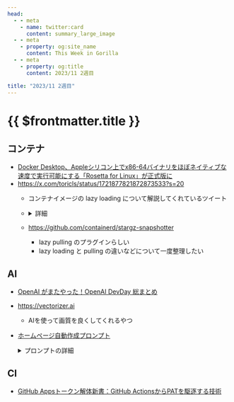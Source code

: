 ```yaml
---
head:
  - - meta
    - name: twitter:card
      content: summary_large_image
  - - meta
    - property: og:site_name
      content: This Week in Gorilla
  - - meta
    - property: og:title
      content: 2023/11 2週目

title: "2023/11 2週目"
---
```


# {{ $frontmatter.title }}

## コンテナ
- [Docker Desktop、Appleシリコン上でx86-64バイナリをほぼネイティブな速度で実行可能にする「Rosetta for Linux」が正式版に](https://www.publickey1.jp/blog/23/docker_desktopapplex86-64rosetta_for_linux.html)
- https://x.com/toricls/status/1721877821872873533?s=20
  - コンテナイメージの lazy loading について解説してくれているツイート
  - <details><summary>詳細</summary>
    <p>
    
    超絶ざっくり書くと、以下のような感じです！
    (当たり前すぎる話を書いていたり雑すぎて正確性が足りなかったりするところも一部ありますがご容赦ください🙇‍♂️)
    
    コンテナイメージの lazy loading について
    ・普通にコンテナを実行しようとするとコンテナイメージをダウンロード → 実行という流れになるんですが、これはつまりダウンロードが完了するまでの時間は完全に「待ち」の時間になる
    ・これはつまりコンテナイメージのダウンロード時間に応じてコンテナの起動までの時間が長くなることを意味するのですが、例えばコンテナがクラッシュした！再起動だ！イメージのダウンロードだ！となると、イメージサイズが大きければ大きいほどダウンタイムが長時間化することが予想されます (Fargate のようなコンテナイメージのキャッシュが存在しない実行環境だと余計に)
    ・ここであらためてコンテナイメージとはなんだったかを振り返ると、コンテナイメージは「それぞれがファイルを含んだレイヤー」が重なった構造になっているので、つまりコンテナイメージのダウンロードとは、レイヤーをそれぞれダウンロードしてきてローカルでがっちゃんこしているという処理を意味します
    ・であれば、まずはコンテナの実行に最低限必要となるレイヤーだけをダウンロードしてきた上でコンテナを実行し、残りのレイヤーのダウンロードは必要になるタイミングまで先送りする(=lazy loading)すれば、大きなサイズのコンテナイメージでもダウンロード時間からくる起動待ち時間というペナルティを最小化できるのでは、というのがコンテナイメージの lazy loading の基本的なアイデアです
    
    ECS/Fargate におけるこれまでの lazy loading について
    ・ではどんなイメージでもそのまま lazy loading ができるのかというとそんなこともなくて、どのファイルがどのレイヤーに含まれているかをコンテナランタイムに教えてあげるための「インデックス」を事前に作っておいてあげる必要があります
    ・ECS/Fargate では、「SOCI インデックス」というインデックスを利用した lazy loading をサポートしています
    ・で、ECS ではタスク定義に複数のコンテナを含める(e.g. アプリケーションコンテナ + ログ用コンテナ + メトリクス用コンテナ、とか)ことができますが、これまでは「lazy loading を使いたい場合には、タスク定義に含まれる『すべての』コンテナイメージについて、SOCI インデックスを事前に作っておいてね」という仕様でした
    ・これの何が困るかと言うと、単に事前に全部のインデックス作るのでめんどくさいよねということに加えて、例えば小さなコンテナイメージで lazy loading されてしまうと逆に起動が遅くなるようなケースで悲しい気持ちになったりします
    ・ので、タスク定義に含まれる複数のコンテナイメージのうち、lazy loading する意味があるものだけを lazy loading したいぜというのが自然なニーズとして登場します
    
    今回のリリース内容について
    ・で、今回のリリースで何が変わったのかというと、これまでの「lazy loading をしたい場合はタスク定義に含まれるすべてのコンテナイメージの SOCI インデックスが必要です(、つまり1つでも lazy loading したいコンテナイメージがある場合は、結果として望む望まないに関係なくタスク定義に含まれるすべてのコンテナイメージについて必ず lazy loading する必要があります)」という制約がなくなり、「lazy loading したいコンテナイメージの SOCI インデックスだけ用意していれば、タスク定義の中で SOCI インデックスが用意されているコンテナイメージは lazy loading するけど、SOCI インデックスが用意されていないコンテナイメージについては普通にダウンロードして起動するよ」、みたいな挙動になりました！(わーい)
    
    </p>
    </details> 
  - https://github.com/containerd/stargz-snapshotter
    - lazy pulling のプラグインらしい
    - lazy loading と pulling の違いなどについて一度整理したい

## AI
- [OpenAI がまたやった！OpenAI DevDay 総まとめ](https://chatgpt-lab.com/n/n0554df7f1b80)
- https://vectorizer.ai
  - AIを使って画質を良くしてくれるやつ
- [ホームページ自動作成プロンプト](https://x.com/shichiri_1114/status/1722829314042016054?s=20)
  <details>
  <summary>プロンプトの詳細</summary>
  
  ホームページ自動作成プロンプト公開
  
  文書生成は、段階的に出力すると、
  
  高い精度で文字数多めで出力されます。
  
  それを使って、作りました。
  
  七里式の裏技はこちら
  
  本当は公開するつもりなかったのですが、
  
  最近、X（Twitter）でプロンプトを公開してないので公開！
  
  下記が、そのプロンプトです。
  
  ■■■ここから■■■
  
  #前提条件:
  ・タイトル: 会社情報の効率的な抽出と整理を目指すコーポレートサイト制作
  ・依頼者条件: コーポレートサイト制作において、テキストから会社の情報を効率的に抽出し整理したいと願っている人。
  ・制作者条件: テキストの解析と情報の整理に関するスキルを持ち、データ抽出ツールを適切に利用できる人。
  ・目的と目標: コーポレートサイトの制作に必要な会社情報を、テキストから正確かつ効率的に抽出し、利用しやすい形に整理すること。
  ・リソース: 会社情報の含まれるテキストとデータ抽出・解析ツール。
  ・評価基準: 抽出された会社情報が完全で正確であり、効率的に整理されていること。
  ・明確化の要件:
  1. 使用するテキスト情報とデータ抽出ツールを特定する。
  2. 必要な会社情報の項目を明確に定義する。
  3. データ抽出ツールを使用して情報を抽出し、定義した項目に従って整理する。
  4. 最終的な出力が評価基準を満たしているか確認する。
  
  テキスト情報="
  会社および商品情報。
  "
  
  # 実行:
  {テキスト情報}を元に、コーポレートサイトを作成するさいに必要な情報として、
  企業の事業内容のみ、書き出してください。
  企業がどのような業務を行っているか、その範囲と特徴を明確にします。
  
  # フォーマット例:
  企業の事業内容:
  
  ■■■おわり■■■
  
  で！！！！！！！！
  
  ここからが、秘密なのですが、
  
  実行命令を一回づつ変えて、出力するのがコツ
  
  下記がその一覧です。
  
  これが、分割して出力する七里式の裏技の一つです。
  
  ■■■裏技一覧■■■
  
  # 実行:
  {テキスト情報}から会社のコーポレートサイトを作るさいに必要な情報として、
  会社の名前のみ抽出し明確化してください。
  # フォーマット例:
  会社名:
  
  # 実行:
  {テキスト情報}を元に、コーポレートサイトを作成するさいに必要な情報として、
  企業の事業内容のみ、書き出してください。
  企業がどのような業務を行っているか、その範囲と特徴を明確にします。
  
  # フォーマット例:
  企業の事業内容:
  
  # 実行:
  {テキスト情報}から会社のコーポレートサイトを作るために必要な情報として、
  会社のビジョン・ミッション・パッションを書き出してください。
  会社の目指す方向性や価値観を明確にします。
  
  # フォーマット例:
  会社のビジョン:
  会社のミッション:
  会社のパッション:
  
  # 実行:
  {テキスト情報}から会社のコーポレートサイトを作るために必要な情報として、
  代表者メッセージを書き出してください。
  代表者の思いやビジョンを抽出し明確化してください。
  
  # フォーマット例:
  代表者メッセージ:
  
  # 実行:
  {テキスト情報}から会社のコーポレートサイトを作るために必要な情報として、
  会社の歴史・沿革を書き出してください。
  成長の過程や歩みを抽出し明確化にします。
  
  # フォーマット例:
  会社の歴史・沿革:
  
  # 実行:
  {テキスト情報}から会社のコーポレートサイトを作るために必要な情報として、
  企業文化・働く環境を書き出してください。
  社員の声や職場の雰囲気を抽し明確化してください。
  
  # フォーマット例:
  企業文化・働く環境:
  
  # 実行:
  {テキスト情報}から会社のコーポレートサイトを作るために必要な情報として、
  受賞歴・認定を書き出してください。
  企業の実力や信頼性を証明する情報を抽出し明確化してください。
  
  # フォーマット例:
  受賞歴・認定:
  
  # 実行:
  {テキスト情報}から会社のコーポレートサイトを作るために必要な情報として、
  提供製品・サービスの実績を書き出してください。
  成功事例や導入企業などを抽出し明確化してください。
  
  # フォーマット例:
  提供製品・サービスの実績:
  
  # 実行:
  {テキスト情報}から会社のコーポレートサイトを作るために必要な情報として、
  アクセスマップ・交通アクセスを書き出してください。
  訪問する際の参考情報を抽出し明確化してください。
  
  # フォーマット例:
  アクセスマップ・交通アクセス:
  
  # 実行:
  {テキスト情報}から会社のコーポレートサイトを作るために必要な情報として、
  企業理念・価値観を書き出してください。
  企業の根底にある思いや信念を抽出し明確化してください。
  
  # フォーマット例:
  企業理念・価値観:
  
  # 実行:
  {テキスト情報}から会社のコーポレートサイトを作るために必要な情報として、
  技術・研究開発の詳細を書き出してください。
  革新性や専門性を訴求するための情報を抽出し明確化してください。
  
  # フォーマット例:
  技術・研究開発の詳細:
  
  # 実行:
  {テキスト情報}から会社のコーポレートサイトを作るために必要な情報として、
  商品・サービス名を書き出してください。
  何を売っているのかを一目で理解できるような名称を抽出し明確化してください。
  
  # フォーマット例:
  商品・サービス名:
  
  # 実行:
  {テキスト情報}から会社のコーポレートサイトを作るために必要な情報として、
  商品・サービスの概要を書き出してください。
  サービスの核となる内容や、何を解決するのかを抽出し明確化してください。
  
  # フォーマット例:
  商品・サービスの概要:
  
  # 実行:
  {テキスト情報}から会社のコーポレートサイトを作るために必要な情報として、
  特長・強みを書き出してください。
  他社の類似商品やサービスと比較しての利点やユニークな特徴を抽出し明確化してください。
  
  # フォーマット例:
  特長・強み:
  
  # 実行:
  {テキスト情報}から会社のコーポレートサイトを作るために必要な情報として、
  利用シーンや具体的な使用例を書き出してください。
  具体的な使用例やケーススタディを抽出し明確化してください。
  
  # フォーマット例:
  利用シーンや具体的な使用例:
  
  # 実行:
  {テキスト情報}から会社のコーポレートサイトを作るために必要な情報として、
  成果・実績を書き出してください。
  どれだけの人が利用しているのか、具体的な成功事例や数値データを抽出し明確化してください。
  
  # フォーマット例:
  成果・実績:
  
  ■■■おわり■■■
  
  例えば、このプロンプトの使い方は、
  
  入力情報は、ごちゃごちゃでいいです。
  
  ラッキーなことに、今回、　ChatGPT　turbo、１２８Ｋがリリース
  
  １０万文字以上の処理できます。
  
  なので、必要な情報を、ごちゃごちゃ入れて、
  
  そこから、ホームページに必要な情報を書き出す。
  
  例えば、今回、適当な情報を入れて動かしてみます。
  
  ■■■適当な情報■■■
  
  会社名：株式会社　七里システム
  業務内容：ChatGPTを社内
  会社のビジョンとミッション：ChatGPTを使って。日本を。Ai先進国にする。英語が使えないことが。ネックで世界的に。ええ産業競争力が落ちているけど、ChatGPTは？Aiは日本語で命令することができるので、ここで。ええ強い日本をもう一度取り戻したいというミッションがある。
  
  代表メッセージ：今まで。パソコンインターネットが得意な人が非常に。活躍する時代有利な時代でしたが、ChatGPTに関しては？パソコンやインターネットが不得意な人でも、音声入力や日本語で。Aiに指示をすることにより、aiが成果物を出してくれる。インターネットやパソコンを活用し、できない人でも自分の能力を何倍にも引き上げて。ることができるよう、今までネットパソコンが不得意だった人。こそChatGPTを活用して、自分の能力を最大限活用できるようになってもらいたい。特に女性や年配者の人には非常に有利な状況だと言うのを世の中の人に知ってもらいたいと思って。
  
  会社の歴史:2023年の11月にチャットgptの未来を感じ、日本をAI先進国にすることを目標に創業されました。
  
  企業文化働く環境:チャットGPTというものはAIまだ新しい産業で、日本でまだそんなにし。 豊島線にはチャットgptプロンプトを活用して会社の業務を効率化する。その仕方を教える。 教育。 プロンプトの教育プロンプト提供プロンプトの管理このみっつを。 簡単にできる。 システムwechat gptの総合ツールを。 提供するために生まれた会社です。 そのため。 新しいこと。 研究そういうことか、好きな人たちが集まり、チャットgptを日々研究し日本の。 周りの人に提供する志の高いモチベーションの高いチーム。 そういう目標理念のもとに集まって。 くる、そのような環境です。
  ￥
  
  企業理念・価値観:Aiは時代の進化が非常に速いです aiの進歩進化に常に追いつくように 日々研究を重ね世界のaiを日本に根付かせ 日本人を 能力を高め強い日本を取り戻すために日々研究開発をして日本の企業に情報を提供するために最善の 最善の選択やスピード感ある行動をする 常に aiのスピード感に負けないように 努力を続ける というのが企業理念です 価値観としては ユーザーの成長を第一に考えてできるだけわかりやすくちゃんとgptまたはaiプロンプトを教え日々の業務にきちんと役立つツールを提供するように心がける
  
  商品サービス名:　ChatGPT総合ツール　”プロンプト学ぶ”
  
  商品サービスの概要:
  
  仕事が、もっと楽になる。
  
  法人・自治体向けChatGPT
  (商品名)
  
  スタッフ全員がChatGPTの的確な使い方を学習可能。
  社内ChatGPTとして独自環境での活用で、
  使えば使うほど、組織全体の業務効率化が加速します。
  
  ■貴社では、このような問題やお悩みを抱えていないでしょうか？
  
  ✅ChatGPTをどう使えばいいかわからない
  ✅活用ポイントがイマイチわからない
  ✅組織的にしっかりと活用できるのかが不安
  ✅的確なプロンプト（指示文）を書けるスタッフがいない
  ✅ChatGPTの導入に伴うトレーニング方法がわからない
  ✅利用状況を一元管理できないので、管理コストが増えそう
  
  ご安心ください。全て解決可能です。
  
  ■（商品名）でできること
  
  ChatGPT学習教材：
  プロンプトを順序建てて学べるため、どなたでも正しい使い方をマスターできます。
  
  アカウントの一元管理：
  スタッフのアカウントを発行できるため、それぞれでChatGPTの登録は不要です。
  
  利用/学習状況の一元管理：
  管理者は個々の状況を確認でき、より効果的な使い方などを提案できます。
  
  すぐに使えるテンプレート：
  多くの企業で抱える問題を解決できるプロンプト集がすぐに使用可能です。
  
  プロンプトテンプレ作成：
  置換コードを入れた独自プロンプトテンプレートを作成できます。
  
  プロンプトかんたん利用：
  置換コードを変更するだけで的確なプロンプトにでき、すぐに利用できます。
  
  並列回答出力で時短：
  最大10個まで回答を同時出力が可能。最適な回答をすぐに取得することができます。
  
  プロンプトの社内共有：
  作成したプロンプトは、アカウント内で共有が可能。利用者全員がすぐ活用できます。
  
  プロンプトかんたん管理：
  作成したプロンプトは部署ごと/カテゴリごとでグルーピングができ、管理が容易です。
  
  ■スタッフ全員が効果的にChatGPTを活用できるようになります。
  
  充実したカリキュラム：
  第1章から4章まで、ChatGPTの使い方やプロンプトの作成の仕方を動画で丁寧に解説しております。順序建ててコンテンツが構成されているので円滑に学習を進めることができ、教育担当者様の手間を増やすことなく、スタッフ全員がChatGPTを活用できるようになります。
  
  効果的なアウトプット：
  コンテンツは動画視聴と課題実行を１セットで構成しております。自分の考えや疑問を書き出すことで、学習内容をより深く理解し記憶に残しやすくなります。また、管理者は各スタッフ毎で提出された内容を確認できるので、迅速なフィードバックが可能です。
  
  認定試験で個々のレベルを把握：
  認定試験を３段階でご用意しております。１級の合格をすることで回答精度が高いプロンプトを作成できるようになります。学習者は自身の実力を正確に把握し、強みと課題を明確にできます。組織としては一つの評価基準となり、公平性と透明性を確保する助けとなります。
  
  ■スタッフ全員がChatGPTから望む結果を得られるようになります。
  
  効果的な対話：
  ChatGPTとの円滑なコミュニケーションを可能にし、必要な情報を効果的に引き出せます。
  
  対話のコントロール：
  対話の進行を調整し、コンテキストを提供して対話を管理できます。
  
  利便性向上：
  わかりやすいプロンプトで、ChatGPTとスムーズに対話できるようになります。
  
  コンテンツの管理と倫理：
  適切なプロンプト設定でコンテンツを制御し、不適切な回答や倫理的な問題を防ぎます。
  
  パフォーマンスの向上：
  プロンプトの工夫により、ChatGPTのパフォーマンスを向上させ、改善を促進できます。
  
  カスタマイズと応用：
  ChatGPTを多用途にカスタマイズし、特定のタスクや目的に合った応答を得ることができます。
  
  ■導入直後から、すぐに実践へ！使えば使うほど業務効率化が進みます。
  
  すぐに使えるテンプレート：
  汎用性の高いプロンプトテンプレート集を搭載し、アカウントをお渡しいたします。そのままでも精度の高い回答を出力できるので、すぐに実際の業務に活用可能です。もちろんテンプレートをベースに独自プロンプトへのカスタマイズも可能です。
  
  プロンプトコード発行で、簡単にカスタマイズできる：
  作成済みのプロンプトは「コピー用のコード」が発行でき、プロンプト新規作成時に簡単にコピーすることが可能です。これにより、オリジナルのプロンプトを残したまま、そのプロンプトの精度をさらに上げるためのカスタマイズが簡単に行なえます。
  
  置換コードを入れたプロンプトが簡単に作成できる：
  プロンプト作成時に「置換コード」を入れることができます。これにより、そのプロンプトを使用する際に特定の情報を差し込むことが可能となり、使用者はプロンプトの書き換えを最小限に抑えることができ、整合性のとれた回答を取得することが可能となります。
  
  独自プロンプトを蓄積、社内で共有できる：
  独自プロンプトは「おすすめ」「社内公開」「MYプロンプト」で分類ができ、「部署」「カテゴリー」毎でグルーピングできます。また、キーワード検索で使用したいプロンプトも簡単に検索できるので、社内GPT活用時に必要なプロンプトをすぐに呼び出すことができます。
  
  並列出力で、最適な回答を最短で得られる：
  1つの質問に対して回答を最大10個同時に出力できる機能を搭載。これにより迅速な情報収集をすることができ、また、異なる視点や意見を比較することができます。これにより、より幅広い視野で問題を考えることができ創造的なアイデアの発想が促進されます。
  
  トーク履歴の活用で、高精度のプロンプトを作成できる：
  管理者は、各スタッフのトーク履歴を出力することが可能です。これにより、利用方法の傾向が確認でき、より高精度にプロンプトを改善することが可能です。また、スタッフのパフォーマンスを評価したり、必要に応じてトレーニングを行ったりすることができます。
  
  ■作業時間を削減できる業務の一例
  
  ・情報収集
  ・文章の要約
  ・企画立案
  ・書類作成
  ・分析
  ・戦略立案
  ・プロファイル作成
  ・コンテンツ作成
  ・Todoリスト作成
  ・各種メール作成
  ・スクリプト作成
  ・ロープレ作成
  
  プロンプト次第で、できることは無限に拡がります！
  
  ■■■適当な情報　終わり■■■
  
  上記の情報から、
  
  下記の情報を、わずか、数秒で作れます。
  
  ■企業の事業内容を取り出すプロンプト実行
  
  株式会社七里システムは、ChatGPTを社内の業務効率化に利用することを専門とする企業です。具体的には、ChatGPTプロンプトを活用して社内業務を効率化する方法の教育、プロンプトの提供、プロンプトの管理といったサービスを提供しています。また、ChatGPTの総合ツール「プロンプト学ぶ」を通じて、法人や自治体に対して、スタッフ全員がChatGPTの的確な使い方を学習できる環境を提供し、組織全体の業務効率化を図る商品サービスを展開しています。これにより、情報収集、文章の要約、企画立案、書類作成など、多岐にわたる業務プロセスの改善をサポートしています。
  
  ■会社ビションをを取り出すプロンプト実行
  
  会社のビジョン:
  日本をAI先進国に変貌させることで、英語が使えないことがネックとなり世界的な産業競争力が落ちている状況を打破し、再び強い日本を取り戻す。
  
  会社のミッション:
  ChatGPTというAIツールを使って、日本語での命令を可能とし、パソコンやインターネットが不得意な人々でも、音声入力や日本語でAIに指示をすることにより、AIが成果物を出し、それぞれの能力を何倍にも引き上げることができるようサポートする。
  
  会社のパッション:
  特に女性や年配者を含め、インターネットやパソコンが不得意な人々がChatGPTを活用して、自分の能力を最大限に発揮できるようにすること。そして、社会全体がこの新しいツールを利用し、それぞれの場で活躍できる状況を作り出すことに対する情熱。
  
  １２８Ｋが扱えるようになって、
  
  プロンプトの作り方が、一気に進化しました。
  
  ChatGPTが書き出す文章は、
  
  プロンプトをしっかりと作れば、もう人間と同等です。
  
  人類の進化曲線が、ついに直角になりました。
  
  下記、私のプロンプトのメモを公開します。
  
  解る人が見ると、面白いと思います。
  
  ■　七里式プロンプトの裏技メモ　■
  
  ・箇条書きに番号をつけ例にすると、その先も作る
  
  ・文字数指定は”文字”で指示したほうが正確
  
  ・大きなフレームワークは人間が作る方がまだいい
  
  ・不可能な指示は完全に無視される
  
  ・前提条件の設定は強い
  
  ・同じ行動の場合は、同じ動詞を使う、違う場合はあえて変える
  
  ・先に出力したものに、あとから出力したものは、表示形式がひっぱられる。
  
  ・改行やスペースを与えることにより、ステップで動くみたいな行動を取る。
  
  ・ステップが複数あるとステップとステップが干渉してうまく動かない。
  
  ・すべて書き出してくださいというと、出てくる情報が格段に多くなる。
  
  ・大量に出力させてから、一つ選ばせるとクオリティーが良い
  
  ・聞いてみる　例　ＬＩＮＥ配信システムってなに？
  
  ・点数をつけて出力するとプロンプトの精度が上がったのが解る
  
  ・大項目はありますか？は大きなカテゴリーの情報を聞き出すのに役立つ
  
  ・例は、何回も出力して、一番、ベストな例を設定しなおす
  
  ・余計な事は制御する（再確認しない。謝らない。自己言及をしない。
  
  ・プロンプトを削ると精度があがる
  
  ・まず最初に3.5で叩いてから最終的に4.0を使う。
  
  ・名称や設定名は、単語だけで。意味があるものを使う。
  
  ・前提条件を。もう一度作り直すといい。
  
  ・前提条件の中に変数を入れると効果があがる。
  
  ・出力画面の黒いボックスのことはテキストボックスといいます。
  
  ・変数名の単語の意味を理解はしない。便利上の名称
  
  ・何かわからないことがあったら、どんどんGPTに質問する。
  
  ・要約：　と最後にいれると、出力分のみでる
  
  ・前提条件がない場合、最初に空白があるないで、回答がゆらぐ
  
  ・簡単な。指示の場合は？シンプルなプロンプトの方がいい。
  
  ・プロンプト複雑にすると精度が落ちる
  
  ・出力形式の例を最初の方に提示してはいけない
  
  ・step　の代わりに、”そして”が有効
  
  ・箇条書きに数字は使わない。
  
  ・変数を設定した行で、出力と書くと、表示しようとして情報として参照しない
  
  ・名詞を変数にすると、出力しちゃう。
  
  ・フレームワークをChatGPTに聞いて、そのフレームワークに合わせてものを作ると、クオリティの高いものが作ることができる。
  
  </details>


## CI
- [GitHub Appsトークン解体新書：GitHub ActionsからPATを駆逐する技術](https://zenn.dev/tmknom/articles/github-apps-token)
